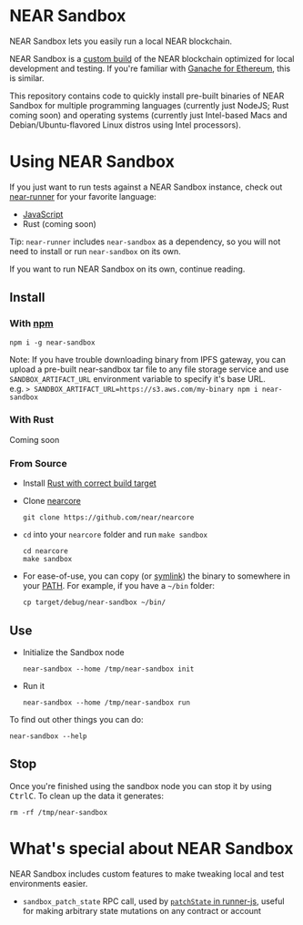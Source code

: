 # NEAR Sandbox

NEAR Sandbox lets you easily run a local NEAR blockchain.

NEAR Sandbox is a [custom build](https://github.com/near/nearcore/blob/9f5e20b29f1a15a00fc50d6051b3b44bb6db60b6/Makefile#L67-L69) of the NEAR blockchain optimized for local development and testing. If you're familiar with [Ganache for Ethereum](https://www.trufflesuite.com/ganache), this is similar.

This repository contains code to quickly install pre-built binaries of NEAR Sandbox for multiple programming languages (currently just NodeJS; Rust coming soon) and operating systems (currently just Intel-based Macs and Debian/Ubuntu-flavored Linux distros using Intel processors).

# Using NEAR Sandbox

If you just want to run tests against a NEAR Sandbox instance, check out [near-runner](https://github.com/near/runner) for your favorite language:
- [JavaScript](https://github.com/near/runner-js)
- Rust (coming soon)

Tip: `near-runner` includes `near-sandbox` as a dependency, so you will not need to install or run `near-sandbox` on its own.

If you want to run NEAR Sandbox on its own, continue reading.

## Install

### With [npm](https://www.npmjs.com/)

    npm i -g near-sandbox

Note: If you have trouble downloading binary from IPFS gateway, you can upload a pre-built near-sandbox tar file to any file storage service and use `SANDBOX_ARTIFACT_URL` environment variable to specify it's base URL.      
e.g. `> SANDBOX_ARTIFACT_URL=https://s3.aws.com/my-binary npm i near-sandbox`


### With Rust

Coming soon

### From Source

* Install [Rust with correct build target](https://docs.near.org/docs/tutorials/contracts/intro-to-rust#3-step-rust-installation)

* Clone [nearcore](https://github.com/near/nearcore)

      git clone https://github.com/near/nearcore

* `cd` into your `nearcore` folder and run `make sandbox`

      cd nearcore
      make sandbox

* For ease-of-use, you can copy (or [symlink](https://kb.iu.edu/d/abbe)) the binary to somewhere in your [PATH](https://www.cloudsavvyit.com/1933/what-is-the-unix-path-and-how-do-you-add-programs-to-it/). For example, if you have a `~/bin` folder:

      cp target/debug/near-sandbox ~/bin/

## Use

* Initialize the Sandbox node

      near-sandbox --home /tmp/near-sandbox init

* Run it

      near-sandbox --home /tmp/near-sandbox run

To find out other things you can do:

    near-sandbox --help

## Stop

Once you're finished using the sandbox node you can stop it by using <kbd>Ctrl</kbd><kbd>C</kbd>. To clean up the data it generates:

    rm -rf /tmp/near-sandbox

# What's special about NEAR Sandbox

NEAR Sandbox includes custom features to make tweaking local and test environments easier.

* `sandbox_patch_state` RPC call, used by [`patchState` in runner-js](https://github.com/near/runner-js#patch-state-on-the-fly), useful for making arbitrary state mutations on any contract or account
